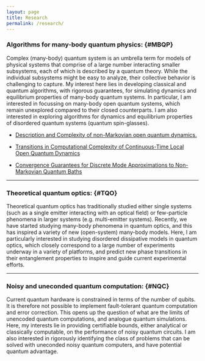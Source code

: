 ```yaml
---
layout: page
title: Research
permalink: /research/
---
```


### Algorithms for many-body quantum physics:       {#MBQP}

Complex (many-body) quantum system is an umbrella term for models of physical systems that comprise of a large number interacting smaller subsystems, each of which is described by a quantum theory. While the individual subsystems might be easy to analyze, their collective behavior is challenging to capture. My interest here lies in developing classical and quantum algorithms, with rigorous guarantees, for simulating dynamics and equilibrium properties of many-body quantum systems. In particular, I am interested in focussing on many-body open quantum systems, which remain unexplored compared to their closed counterparts. I am also interested in exploring algorithms for dynamics and equilibrium properties of disordered quantum systems (quantum spin-glasses).

- [Description and Complexity of non-Markovian open quantum dynamics.](https://arxiv.org/abs/2204.06936)     

- [Transitions in Computational Complexity of Continuous-Time Local Open Quantum Dynamics](https://arxiv.org/abs/2110.10638v2)
  
- [Convergence Guarantees for Discrete Mode Approximations to Non-Markovian Quantum Baths](https://arxiv.org/abs/2107.07196)    





----------
### Theoretical quantum optics:   {#TQO}

Theoretical quantum optics has traditionally studied either single systems (such as a single emitter interacting with an optical field) or few-particle phenomena in larger systems (e.g. multi-emitter systems). Recently, we have started studying many-body phenomena in quantum optics, and this has inspired a variety of new (open-system) many-body models. Here, I am particularly interested in studying disordered dissipative models in quantum optics, which closely correspond to a large number of experiments underway in a variety of platforms, and predict new phase transitions in their entanglement properties to inspire and guide current experimental efforts. 

   



----------
### Noisy and uneconded quantum computation:   {#NQC}

Current quantum hardware is constrained in terms of the number of qubits. It is therefore not possible to implement fault-tolerant quantum computation and error correction. This opens up the question of what are the limits of unencoded quantum computations, and analogue quantum simulations. Here, my interests lie in providing certifiable bounds, either analytical or classically computable, on the performance of noisy quantum circuits. I am also interested in rigorously identifying the class of problems that can be solved with uneconded noisy quantum computers, and have potential quantum advantage. 

